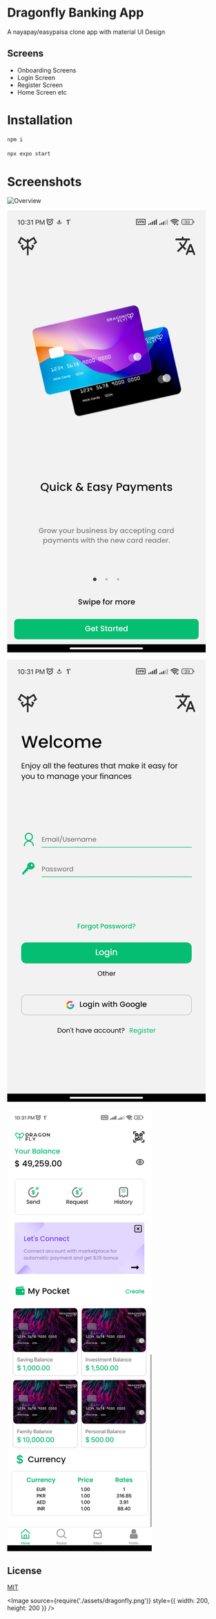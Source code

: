 # Dragonfly Banking App

A nayapay/easypaisa clone app with material UI Design

## Screens

- Onboarding Screens
- Login Screen
- Register Screen 
- Home Screen etc
# Installation

```bash
npm i 

npx expo start
```
# Screenshots

![Overview](https://github.com/Syed-Anas-Ahmed/devfolio/blob/main/src/assets/dragonfly.png)

![Onboarding](https://github.com/Syed-Anas-Ahmed/dragonfly-banking-app/blob/master/assets/1694712774160.jpg)

![Login/Register](https://github.com/Syed-Anas-Ahmed/dragonfly-banking-app/blob/master/assets/1694712774148.jpg)

![Home](https://github.com/Syed-Anas-Ahmed/dragonfly-banking-app/blob/master/assets/1694712774138.jpg)

## License

[MIT](https://choosealicense.com/licenses/mit/)

<Image source={require('./assets/dragonfly.png')} style={{ width: 200, height: 200 }} />
